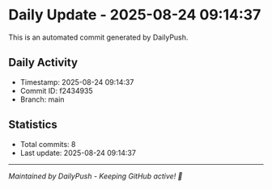 # Daily Update - 2025-08-24 09:14:37

This is an automated commit generated by DailyPush.

## Daily Activity
- Timestamp: 2025-08-24 09:14:37
- Commit ID: f2434935
- Branch: main

## Statistics
- Total commits: 8
- Last update: 2025-08-24 09:14:37

---
*Maintained by DailyPush - Keeping GitHub active! 🚀*
